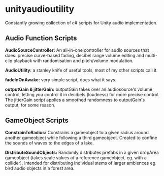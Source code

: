 # unityaudioutility
Constantly growing collection of c# scripts for Unity audio implementation.


## Audio Function Scripts

**AudioSourceController:** An all-in-one controller for audio sources that does: precise curve-based fading, decibel range volume editing and multi-clip playback with randomisation and pitch/volume modulation.

**AudioUtility:** a stanley knife of useful tools, most of my other scripts call it.

**fadeInOnAwake:** very simple script, does what it says.

**outputGain & jitterGain:** outputGain takes over an audiosource's volume control, letting you control it in decibels (loudness) for more precise control. The jitterGain script applies a smoothed randomness to outputGain's output, for some reason.

## GameObject Scripts

**ConstrainToRadius:** Constrains a gameobject to a given radius around another gameobject while following a third gameobject. Created to confine the sounds of waves to the edges of a lake.

**DistributeSoundObjects:** Randomly distributes prefabs in a given dropArea gameobject (takes scale values of a reference gameobject, eg. with a collider). Intended for distributing individual stems of larger ambiences eg. bird audio objects in a forest area.

